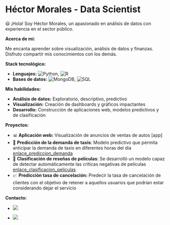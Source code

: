  # Héctor Morales - Data Scientist
 
:smiley: ¡Hola! Soy Héctor Morales, un apasionado en análisis de datos con experiencia en el sector público. 

**Acerca de mí:**

Me encanta aprender sobre visualización, análisis de datos y finanzas. Disfruto compartir mis conocimientos con los demás.

**Stack tecnológico:**

* **Lenguajes:** ![Python](https://img.shields.io/badge/Python-3776AB?style=for-the-badge&logo=python&logoColor=white), ![R](https://img.shields.io/badge/R-276DC3?style=for-the-badge&logo=r&logoColor=white)
* **Bases de datos:** ![MongoDB](https://img.shields.io/badge/MongoDB-47A248?style=for-the-badge&logo=mongodb&logoColor=white), ![SQL](https://img.shields.io/badge/MySQL-6DB33F?style=for-the-badge&logo=mysql&logoColor=white)

**Mis habilidades:**

- **Análisis de datos:** Exploratorio, descriptivo, predictivo
- **Visualización:** Creación de dashboards y gráficos impactantes
- **Desarrollo:** Construcción de aplicaciones web, modelos predictivos y de clasificación

**Proyectos:**

* :bar_chart: **Aplicación web:** Visualización de anuncios de ventas de autos [app]
* :taxi: **Predicción de la demanda de taxis**: Modelo predictivo que permita anticipar la demanda de taxis en diferentes horas del día [enlace_prediccion_demanda]
* :movie_camera: **Clasificación de reseñas de películas**: Se desarrolló un modelo capaz de detectar automáticamente las críticas negativas de películas [enlace_clasificacion_peliculas]
* :chart_with_upwards_trend: **Predicción tasa de cancelación:** Predecir la tasa de cancelación de clientes con el objetivo de retener a aquellos usuarios que podrían estar considerando dejar el servicio

**Contacto:**

* [![](https://img.shields.io/badge/Correo-hector.rld@comunidad.unam.mx-30B980?style=for-the-badge&logo=minutemailer&logoColor=white)](mailto:hector.rld@comunidad.unam.mx)
* [![](https://img.shields.io/badge/LinkedIn-Hector_Morales_O-0077B5?style=for-the-badge&logo=linkedin&logoColor=white)](https://www.linkedin.com/in/hector-morales-o/)



   [enlace_app]: <https://appweb-iarp.onrender.com>
   [enlace_prediccion_demanda]: <https://github.com/HectorMoralesO/prediccion_demanda_taxis>
   [enlace_clasificacion_peliculas]: <[https://github.com/HectorMoralesO/clasificacion_resena_peliculas]>
   [enlace_prediccion_tasa]: <https://github.com/HectorMoralesO/prediccion_tasa_cancelacion>

